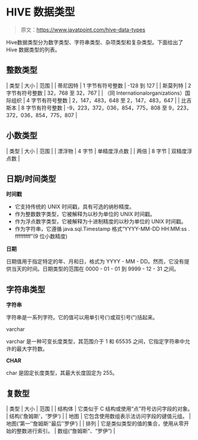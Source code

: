 # HIVE 数据类型

> 原文：<https://www.javatpoint.com/hive-data-types>

Hive数据类型分为数字类型、字符串类型、杂项类型和复杂类型。下面给出了 Hive 数据类型的列表。

## 整数类型

| 类型 | 大小 | 范围 |
| 蒂尼因特 | 1 字节有符号整数 | -128 到 127 |
| 斯莫列特 | 2 字节有符号整数 | 32，768 至 32，767 |
| （同 Internationalorganizations）国际组织 | 4 字节有符号整数 | 2，147，483，648 至 2，147，483，647 |
| 比吉斯本 | 8 字节有符号整数 | -9，223，372，036，854，775，808 至 9，223，372，036，854，775，807 |

## 小数类型

| 类型 | 大小 | 范围 |
| 漂浮物 | 4 字节 | 单精度浮点数 |
| 两倍 | 8 字节 | 双精度浮点数 |

## 日期/时间类型

**时间戳**

*   它支持传统的 UNIX 时间戳，具有可选的纳秒精度。
*   作为整数数字类型，它被解释为以秒为单位的 UNIX 时间戳。
*   作为浮点数字类型，它被解释为十进制精度的以秒为单位的 UNIX 时间戳。
*   作为字符串，它遵循 java.sql.Timestamp 格式“YYYY-MM-DD HH:MM:ss . fffffffff”(9 位小数精度)

**日期**

日期值用于指定特定的年、月和日，格式为 YYYY - MM - DD。然而，它没有提供当天的时间。日期类型的范围在 0000 - 01 - 01 到 9999 - 12 - 31 之间。

## 字符串类型

**字符串**

字符串是一系列字符。它的值可以用单引号(')或双引号(")括起来。

varchar

varchar 是一种可变长度类型，其范围介于 1 和 65535 之间，它指定字符串中允许的最大字符数。

**CHAR**

char 是固定长度类型，其最大长度固定为 255。

## 复数型

| 类型 | 大小 | 范围 |
| 结构体 | 它类似于 C 结构或使用“点”符号访问字段的对象。 | 结构('詹姆斯'，'罗伊') |
| 地图 | 它包含使用数组表示法访问字段的键值元组。 | 地图(‘第一’‘詹姆斯’‘最后’‘罗伊’) |
| 排列 | 它是类似类型的值的集合，使用从零开始的整数进行索引。 | 数组(“詹姆斯”、“罗伊”) |